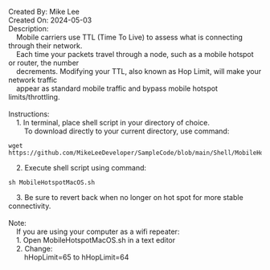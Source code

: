 Created By: Mike Lee<br />
Created On: 2024-05-03<br />
Description:<br />
&nbsp;&nbsp;&nbsp;&nbsp;Mobile carriers use TTL (Time To Live) to assess what is connecting through their network.<br />
&nbsp;&nbsp;&nbsp;&nbsp;Each time your packets travel through a node, such as a mobile hotspot or router, the number<br />
&nbsp;&nbsp;&nbsp;&nbsp;decrements. Modifying your TTL, also known as Hop Limit, will make your network traffic<br />
&nbsp;&nbsp;&nbsp;&nbsp;appear as standard mobile traffic and bypass mobile hotspot limits/throttling.
<br /><br />
Instructions:<br />
&nbsp;&nbsp;&nbsp;&nbsp;1. In terminal, place shell script in your directory of choice.<br />
&nbsp;&nbsp;&nbsp;&nbsp;&nbsp;&nbsp;&nbsp;&nbsp;To download directly to your current directory, use command:<br />
```
wget https://github.com/MikeLeeDeveloper/SampleCode/blob/main/Shell/MobileHotspotMacOS/MobileHotspotMacOS.sh
```
&nbsp;&nbsp;&nbsp;&nbsp;2. Execute shell script using command:<br />
```
sh MobileHotspotMacOS.sh
```
&nbsp;&nbsp;&nbsp;&nbsp;3. Be sure to revert back when no longer on hot spot for more stable connectivity.
<br /><br />
Note:<br />
&nbsp;&nbsp;&nbsp;&nbsp;If you are using your computer as a wifi repeater:<br />
&nbsp;&nbsp;&nbsp;&nbsp;1. Open MobileHotspotMacOS.sh in a text editor<br />
&nbsp;&nbsp;&nbsp;&nbsp;2. Change:<br />
&nbsp;&nbsp;&nbsp;&nbsp;&nbsp;&nbsp;&nbsp;&nbsp;hHopLimit=65 to hHopLimit=64